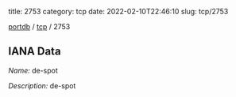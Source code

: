 title: 2753
category: tcp
date: 2022-02-10T22:46:10
slug: tcp/2753

[portdb](/) / [tcp](/category/tcp.html) / 2753


## IANA Data

_Name:_ de-spot

_Description:_ de-spot

